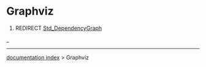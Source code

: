 # Graphviz
1.  REDIRECT [Std\_DependencyGraph](Std_DependencyGraph.md)



_

---
[documentation index](../README.md) > Graphviz
